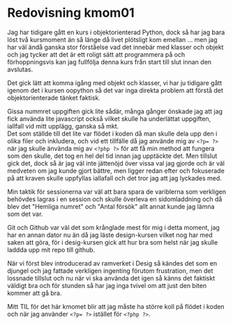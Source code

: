 ---
---
Redovisning kmom01
=========================

Jag har tidigare gått en kurs i objektorienterad Python, dock så har jag bara löst två kursmoment
än så länge då livet plötsligt kom emellan ... men jag har väl ändå ganska stor förståelse vad 
det innebär med klasser och objekt och jag tycker att det är ett roligt sätt att programmera på
och förhoppningsvis kan jag fullfölja denna kurs från start till slut innan den avslutas.

Det gick lätt att komma igång med objekt och klasser, vi har ju tidigare gått igenom det i kursen
oopython så det var inga direkta problem att förstå det objektorienterade tänket faktisk.

Gissa nummret uppgiften gick lite sådär, många gånger önskade jag att jag fick använda lite javascript
också vilket skulle ha underlättat uppgiften, iallfall vid mitt upplägg, ganska så mkt.  
Det som ställde till det lite var flödet i koden då man skulle dela upp den i olika filer och inkludera,
och vid ett tillfälle då jag använde mig av `<?p= ?>` när jag skulle änvända mig av `<?php ?>` för att få min
method att fungera som den skulle, det tog en hel del tid innan jag upptäckte det.
Men tillslut gick det, dock så är jag väl inte jättenöjd över vissa val jag gjorde och är väl medveten om 
jag kunde gjort bättre, men ligger redan efter och fokuserade på att kraven skulle uppfyllas iallafall och
det tror jag att jag lyckades med.

Min taktik för sessionerna var väl att bara spara de variblerna som verkligen behövdes lagras i en session och skulle överleva en sidomladdning och då blev det "Hemliga numret" och "Antal försök" allt annat kunde jag lämna
som det var.

Git och Github var väl det som krånglade mest för mig i detta moment, jag har en annan dator nu än då jag läste
design-kursen vilket nog har med saken att göra, för i desig-kursen gick att hur bra som helst när jag skulle
laddda upp mit repo till github.

När vi först blev introducerad av ramverket i Desig så kändes det som en djungel och jag fattade verkligen ingenting förutom frustration, men det lossnade tillslut och nu när vi ska använda det igen så känns det faktiskt
väldigt bra och för stunden så har jag inga tvivel om att just den biten kommer att gå bra.

Mitt TIL för det här kmomet blir att jag måste ha större koll på flödet i koden och när jag använder `<?p= ?>` istället för `<?php ?>`.
